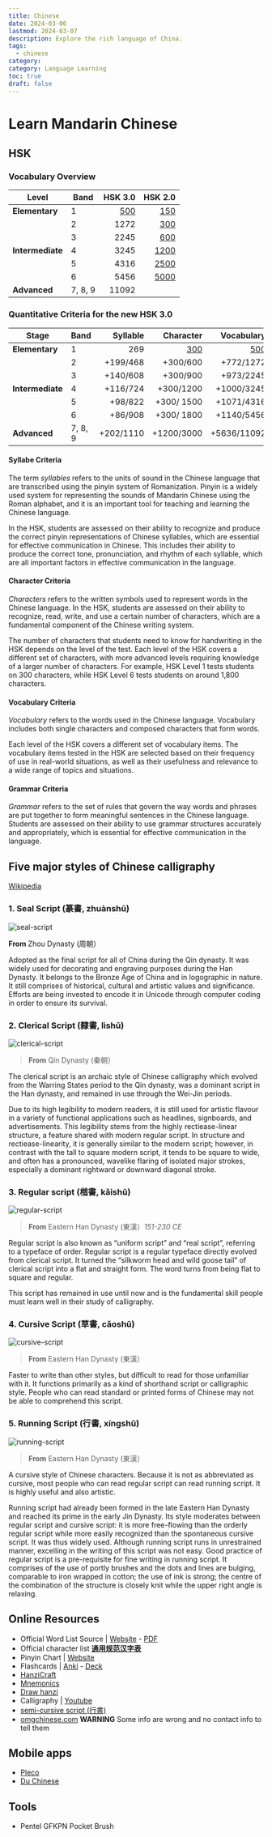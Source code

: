 ```yaml
---
title: Chinese
date: 2024-03-06
lastmod: 2024-03-07
description: Explore the rich language of China.
tags:
  - chinese
category:
category: Language Learning
toc: true
draft: false
---
```


# Learn Mandarin Chinese

## HSK

### Vocabulary Overview

| Level            | Band    |                              HSK&nbsp;3.0 |                                            HSK&nbsp;2.0 |
| ---------------- | ------- | ----------------------------------------: | ------------------------------------------------------: |
| **Elementary**   | 1       | [500](chinese-hsk30-band-1-vocabulary.md) |  [150](https://mandarinbean.com/hsk-1-vocabulary-list/) |
|                  | 2       |                                      1272 |  [300](https://mandarinbean.com/hsk-2-vocabulary-list/) |
|                  | 3       |                                      2245 |  [600](https://mandarinbean.com/hsk-3-vocabulary-list/) |
| **Intermediate** | 4       |                                      3245 | [1200](https://mandarinbean.com/hsk-4-vocabulary-list/) |
|                  | 5       |                                      4316 | [2500](https://mandarinbean.com/hsk-5-vocabulary-list/) |
|                  | 6       |                                      5456 | [5000](https://mandarinbean.com/hsk-6-vocabulary-list/) |
| **Advanced**     | 7, 8, 9 |                                     11092 |                                                         |

### Quantitative Criteria for the new HSK 3.0

| Stage            | Band    |  Syllable |                                 Character |                                Vocabulary |  Grammar |
| ---------------- | ------- | --------: | ----------------------------------------: | ----------------------------------------: | -------: |
| **Elementary**   | 1       |       269 | [300](chinese-hsk30-band-1-characters.md) | [500](chinese-hsk30-band-1-vocabulary.md) |       48 |
|                  | 2       |  +199/468 |                                  +300/600 |                                 +772/1272 |  +81/129 |
|                  | 3       |  +140/608 |                                  +300/900 |                                 +973/2245 |  +81/210 |
| **Intermediate** | 4       |  +116/724 |                                 +300/1200 |                                +1000/3245 |  +76/286 |
|                  | 5       |   +98/822 |                                +300/ 1500 |                                +1071/4316 |  +71/357 |
|                  | 6       |   +86/908 |                                +300/ 1800 |                                +1140/5456 |  +67/424 |
| **Advanced**     | 7, 8, 9 | +202/1110 |                                +1200/3000 |                               +5636/11092 | +148/572 |

#### Syllabe Criteria

The term _syllables_ refers to the units of sound in the Chinese language that are transcribed using the pinyin system of Romanization. Pinyin is a widely used system for representing the sounds of Mandarin Chinese using the Roman alphabet, and it is an important tool for teaching and learning the Chinese language.

In the HSK, students are assessed on their ability to recognize and produce the correct pinyin representations of Chinese syllables, which are essential for effective communication in Chinese. This includes their ability to produce the correct tone, pronunciation, and rhythm of each syllable, which are all important factors in effective communication in the language.

#### Character Criteria

_Characters_ refers to the written symbols used to represent words in the Chinese language. In the HSK, students are assessed on their ability to recognize, read, write, and use a certain number of characters, which are a fundamental component of the Chinese writing system.

The number of characters that students need to know for handwriting in the HSK depends on the level of the test. Each level of the HSK covers a different set of characters, with more advanced levels requiring knowledge of a larger number of characters. For example, HSK Level 1 tests students on 300 characters, while HSK Level 6 tests students on around 1,800 characters.

#### Vocabulary Criteria

_Vocabulary_ refers to the words used in the Chinese language. Vocabulary includes both single characters and composed characters that form words.

Each level of the HSK covers a different set of vocabulary items. The vocabulary items tested in the HSK are selected based on their frequency of use in real-world situations, as well as their usefulness and relevance to a wide range of topics and situations.

#### Grammar Criteria

_Grammar_ refers to the set of rules that govern the way words and phrases are put together to form meaningful sentences in the Chinese language. Students are assessed on their ability to use grammar structures accurately and appropriately, which is essential for effective communication in the language.

## Five major styles of Chinese calligraphy

[Wikipedia](https://en.wikipedia.org/wiki/Chinese_script_styles)

### 1. Seal Script (篆書, zhuànshū)

![seal-script](/files/chinese/seal_script.svg)

**From** Zhou Dynasty (周朝）

Adopted as the final script for all of China during the Qin dynasty. It was widely used for decorating and engraving purposes during the Han Dynasty. It belongs to the Bronze Age of China and in logographic in nature. It still comprises of historical, cultural and artistic values and significance. Efforts are being invested to encode it in Unicode through computer coding in order to ensure its survival.

### 2. Clerical Script (隸書, lìshū)

![clerical-script](/files/chinese/clerical_script.svg)

> **From** Qin Dynasty (秦朝）

The clerical script is an archaic style of Chinese calligraphy which evolved from the Warring States period to the Qin dynasty, was a dominant script in the Han dynasty, and remained in use through the Wei-Jin periods.

Due to its high legibility to modern readers, it is still used for artistic flavour in a variety of functional applications such as headlines, signboards, and advertisements. This legibility stems from the highly rectiease-linear structure, a feature shared with modern regular script. In structure and rectiease-linearity, it is generally similar to the modern script; however, in contrast with the tall to square modern script, it tends to be square to wide, and often has a pronounced, wavelike flaring of isolated major strokes, especially a dominant rightward or downward diagonal stroke.

### 3. Regular script (楷書, kǎishū)

![regular-script](/files/chinese/regular_script.svg)

> **From** Eastern Han Dynasty (東漢）_151-230 CE_

Regular script is also known as “uniform script” and “real script”, referring to a typeface of order. Regular script is a regular typeface directly evolved from clerical script. It turned the “silkworm head and wild goose tail” of clerical script into a flat and straight form. The word turns from being flat to square and regular.

This script has remained in use until now and is the fundamental skill people must learn well in their study of calligraphy.

### 4. Cursive Script (草書, cǎoshū)

![cursive-script](/files/chinese/cursive_script.svg)

> **From** Eastern Han Dynasty (東漢）

Faster to write than other styles, but difficult to read for those unfamiliar with it. It functions primarily as a kind of shorthand script or calligraphic style. People who can read standard or printed forms of Chinese may not be able to comprehend this script.

### 5. Running Script (行書, xíngshū)

![running-script](/files/chinese/running_script.svg)

> **From** Eastern Han Dynasty (東漢）

A cursive style of Chinese characters. Because it is not as abbreviated as cursive, most people who can read regular script can read running script. It is highly useful and also artistic.

Running script had already been formed in the late Eastern Han Dynasty and reached its prime in the early Jin Dynasty. Its style moderates between regular script and cursive script: it is more free-flowing than the orderly regular script while more easily recognized than the spontaneous cursive script. It was thus widely used. Although running script runs in unrestrained manner, excelling in the writing of this script was not easy. Good practice of regular script is a pre-requisite for fine writing in running script. It comprises of the use of portly brushes and the dots and lines are bulging, comparable to iron wrapped in cotton; the use of ink is strong; the centre of the combination of the structure is closely knit while the upper right angle is relaxing.

## Online Resources

- Official Word List Source | [Website](http://www.moe.gov.cn/jyb_xwfb/gzdt_gzdt/s5987/202103/t20210329_523304.html) - [PDF](http://www.moe.gov.cn/jyb_xwfb/gzdt_gzdt/s5987/202103/W020210329527301787356.pdf)
- Official character list **[通用规范汉字表](http://www.moe.gov.cn/jyb_sjzl/ziliao/A19/201306/t20130601_186002.html)**
- Pinyin Chart | [Website](https://yoyochinese.com/chinese-learning-tools/Mandarin-Chinese-pronunciation-lesson/pinyin-chart-table)
- Flashcards | [Anki](https://apps.ankiweb.net/) - [Deck](https://ankiweb.net/shared/info/536858343)
- [HanziCraft](https://hanzicraft.com)
- [Mnemonics](http://rtega.be/chmn/)
- [Draw hanzi](https://www.qhanzi.com/index.html)
- Calligraphy | [Youtube](https://www.youtube.com/@weilicalligraphie)
- [semi-cursive script (行書)](http://www.ryuurui.com/semi-cursive-script.html)
- [omgchinese.com](https://www.omgchinese.com/) **WARNING** Some info are wrong and no contact info to tell them

## Mobile apps

- [Pleco](https://www.pleco.com)
- [Du Chinese](https://duchinese.net)

## Tools

- Pentel GFKPN Pocket Brush
